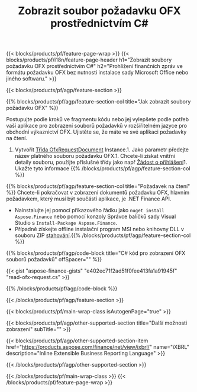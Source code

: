 ﻿---
title: Zobrazit soubor požadavku OFX prostřednictvím C#
description: Ukázkový kód pro zobrazení souboru požadavku OFX. Použijte ukázkový kód API k zobrazení dávkových souborů požadavků OFX v aplikacích založených na .NET. 
url: /cs/net/view/ofx-request/
family: finance
platformtag: net
feature: view
informat: OFX request
outformat: 
otherformats: 
---
{{< blocks/products/pf/feature-page-wrap >}}
{{< blocks/products/pf/i18n/feature-page-header h1="Zobrazit soubory požadavku OFX prostřednictvím C#" h2="Prohlížení finančních zpráv ve formátu požadavku OFX bez nutnosti instalace sady Microsoft Office nebo jiného softwaru." >}}

{{< blocks/products/pf/agp/feature-section >}}

{{% blocks/products/pf/agp/feature-section-col title="Jak zobrazit soubory požadavku OFX" %}}

Postupujte podle kroků ve fragmentu kódu nebo jej vylepšete podle potřeb vaší aplikace pro zobrazení souborů požadavků v rozšiřitelném jazyce pro obchodní výkaznictví OFX. Ujistěte se, že máte ve své aplikaci požadavky na čtení.

1. Vytvořit [Třída OfxRequestDocument](https://apireference.aspose.com/finance/net/aspose.finance.ofx/ofxrequestdocument) Instance.1. Jako parametr předejte název platného souboru požadavku OFX.1. Chcete-li získat vnitřní detaily souboru, použijte příslušné třídy jako např [Žádost o přihlášení](https://apireference.aspose.com/finance/net/aspose.finance.ofx.signon/signonrequest)1. Ukažte tyto informace
{{% /blocks/products/pf/agp/feature-section-col %}}

{{% blocks/products/pf/agp/feature-section-col title="Požadavek na čtení" %}}
Chcete-li pokračovat v zobrazení dokumentů požadavku OFX, hlavním požadavkem, který musí být součástí aplikace, je .NET Finance API. 
- Nainstalujte jej pomocí příkazového řádku jako ```nuget install Aspose.Finance``` nebo pomocí konzoly Správce balíčků sady Visual Studio s ```Install-Package Aspose.Finance```.
- Případně získejte offline instalační program MSI nebo knihovny DLL v souboru ZIP [stahování](https://downloads.aspose.com/finance/net).{{% /blocks/products/pf/agp/feature-section-col %}}

{{% blocks/products/pf/agp/code-block title="C# kód pro zobrazení OFX souborů požadavků" offSpacer="" %}}

{{< gist "aspose-finance-gists" "e402ec71f2ad51f0fee413fa1a91945f" "read-ofx-request.cs" >}}

{{% /blocks/products/pf/agp/code-block %}}

{{< /blocks/products/pf/agp/feature-section >}}

{{< blocks/products/pf/main-wrap-class isAutogenPage="true" >}}

{{< blocks/products/pf/agp/other-supported-section title="Další možnosti zobrazení" subTitle="" >}}

{{< blocks/products/pf/agp/other-supported-section-item href="https://products.aspose.com/finance/net/view/ixbrl/" name="iXBRL" description="Inline Extensible Business Reporting Language" >}}

{{< /blocks/products/pf/agp/other-supported-section >}}

{{< /blocks/products/pf/main-wrap-class >}}
{{< /blocks/products/pf/feature-page-wrap >}}